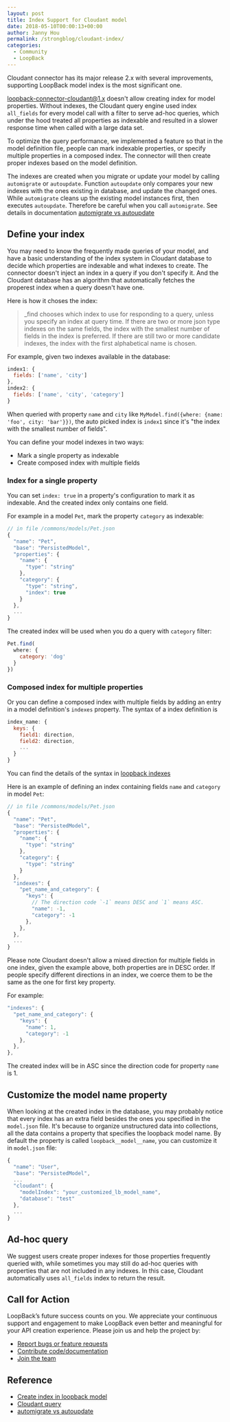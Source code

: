 ```yaml
---
layout: post
title: Index Support for Cloudant model
date: 2018-05-10T00:00:13+00:00
author: Janny Hou
permalink: /strongblog/cloudant-index/
categories:
  - Community
  - LoopBack
---
```


Cloudant connector has its major release 2.x with several improvements, supporting LoopBack model index is the most significant one.

loopback-connector-cloudant@1.x doesn't allow creating index for model properties. Without indexes, the Cloudant query engine used index `all_fields` for every model call with a filter to serve ad-hoc queries, which under the hood treated all properties as indexable and resulted in a slower response time when called with a large data set.

To optimize the query performance, we implemented a feature so that in the model definition file, people can mark indexable properties, or specify multiple properties in a composed index. The connector will then create proper indexes based on the model definition.

The indexes are created when you migrate or update your model by calling `automigrate` or `autoupdate`. Function `autoupdate` only compares your new indexes with the ones existing in database, and update the changed ones. While `automigrate` cleans up the existing model instances first, then executes `autoupdate`. Therefore be careful when you call `automigrate`. See details in documentation [automigrate vs autoupdate](https://github.com/strongloop/loopback-connector-cloudant#migration)

## Define your index

You may need to know the frequently made queries of your model, and have a basic understanding of the index system in Cloudant database to decide which properties are indexable and what indexes to create. The connector doesn't inject an index in a query if you don't specify it. And the Cloudant database has an algorithm that automatically fetches the properest index when a query doesn't have one. 

Here is how it choses the index:
> _find chooses which index to use for responding to a query, unless you specify an index at query time.
If there are two or more json type indexes on the same fields, the index with the smallest number of fields in the index is preferred. If there are still two or more candidate indexes, the index with the first alphabetical name is chosen.

For example, given two indexes available in the database:

```js
index1: {
  fields: ['name', 'city']
},
index2: {
  fields: ['name', 'city', 'category']
}
```

When queried with property `name` and `city` like `MyModel.find({where: {name: 'foo', city: 'bar'}})`, the auto picked index is `index1` since it's "the index with the smallest number of fields".

You can define your model indexes in two ways:

- Mark a single property as indexable
- Create composed index with multiple fields

### Index for a single property

You can set `index: true` in a property's configuration to mark it as indexable. And the created index only contains one field.

For example in a model `Pet`, mark the property `category` as indexable:

```js
// in file /commons/models/Pet.json 
{
  "name": "Pet",
  "base": "PersistedModel",
  "properties": {
    "name": {
      "type": "string"
    },
    "category": {
      "type": "string",
      "index": true
    }
  },
  ...
}
```

The created index will be used when you do a query with `category` filter:

```js
Pet.find(
  where: {
    category: 'dog'
  }
})
```

### Composed index for multiple properties

Or you can define a composed index with multiple fields by adding an entry in a model definition's `indexes` property. The syntax of a index definition is

```js
index_name: {
  keys: {
    field1: direction,
    field2: direction,
    ...
  }
}
```
You can find the details of the syntax in [loopback indexes](https://loopback.io/doc/en/lb3/Model-definition-JSON-file.html#indexes)

Here is an example of defining an index containing fields `name` and `category` in model `Pet`:

```js
// in file /commons/models/Pet.json 
{
  "name": "Pet",
  "base": "PersistedModel",
  "properties": {
    "name": {
      "type": "string"
    },
    "category": {
      "type": "string"
    }
  },
  "indexes": {
    "pet_name_and_category": {
      "keys": {
        // The direction code `-1` means DESC and `1` means ASC. 
        "name": -1,
        "category": -1
      },
    },
  },
  ...
}
```

Please note Cloudant doesn't allow a mixed direction for multiple fields in one index, given the example above, both properties are in DESC order. If people specify different directions in an index, we coerce them to be the same as the one for first key property.

For example:

```js
"indexes": {
  "pet_name_and_category": {
    "keys": {
      "name": 1,
      "category": -1
    },
  },
},
```

The created index will be in ASC since the direction code for property `name` is 1.

## Customize the model name property

When looking at the created index in the database, you may probably notice that every index has an extra field besides the ones you specified in the `model.json` file. It's because to organize unstructured data into collections, all the data contains a property that specifies the loopback model name. By default the property is called `loopback__model__name`, you can customize it in `model.json` file:

```js
{
  "name": "User",
  "base": "PersistedModel",
  ...
  "cloudant": {
    "modelIndex": "your_customized_lb_model_name",
    "database": "test"
  },
  ...
}
```

## Ad-hoc query

We suggest users create proper indexes for those properties frequently queried with, while sometimes you may still do ad-hoc queries with properties that are not included in any indexes. In this case, Cloudant automatically uses `all_fields` index to return the result.

## Call for Action

LoopBack’s future success counts on you. We appreciate your continuous support and engagement to make LoopBack even better and meaningful for your API creation experience. Please join us and help the project by:

* [Report bugs or feature requests](https://github.com/strongloop/loopback-next/issues)
* [Contribute code/documentation](https://github.com/strongloop/loopback-next/blob/master/docs/CONTRIBUTING.md)
* [Join the team](https://github.com/strongloop/loopback-next/issues/110)

[dp1]: https://strongloop.com/strongblog/loopback-4-developer-preview-release
[logo]: https://strongloop.com/strongblog/thanks-loopback-4-logo/
[boot-git]: https://github.com/strongloop/loopback-next/tree/master/packages/boot
[boot-blog]: https://strongloop.com/strongblog/introducing-boot-for-loopback-4
[oas]: https://github.com/OAI/OpenAPI-Specification
[swagger-to-oas3]: https://strongloop.com/strongblog/upgrade-from-swagger-to-openapi-3/
[controller-blog]: https://strongloop.com/strongblog/generate-controllers-loopback-4-cli/
[cli-doc]: http://loopback.io/doc/en/lb4/Command-line-interface.html
[todo]: http://loopback.io/doc/en/lb4/todo-tutorial.html
[metadata]: https://github.com/strongloop/loopback-next/blob/master/packages/metadata
[di-blog]: https://strongloop.com/strongblog/loopback-4-track-down-dependency-injections/
[node6-blog]: https://strongloop.com/strongblog/loopback-4-dropping-node6
[docs-blog]: https://strongloop.com/strongblog/march-2018-milestone/
[0.x.y]: https://github.com/strongloop/loopback-next/issues/954
[json-schema-blog]: https://strongloop.com/strongblog/loopback-4-json-schema-generation
[plan]: https://github.com/strongloop/loopback-next/wiki/Upcoming-Releases

## Reference

- [Create index in loopback model](https://loopback.io/doc/en/lb3/Model-definition-JSON-file.html#indexes)
- [Cloudant query](https://console.bluemix.net/docs/services/Cloudant/api/cloudant_query.html#query)
- [automigrate vs autoupdate](https://github.com/strongloop/loopback-connector-cloudant#migration)